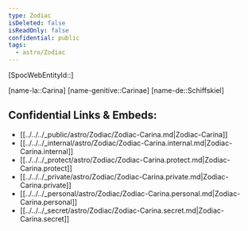 ```yaml
---
type: Zodiac
isDeleted: false
isReadOnly: false
confidential: public
tags:
  - astro/Zodiac
---
```

[SpocWebEntityId::]



[name-la::Carina]
[name-genitive::Carinae]
[name-de::Schiffskiel]


## Confidential Links & Embeds: 
- [[../../../_public/astro/Zodiac/Zodiac-Carina.md|Zodiac-Carina]] 
- [[../../../_internal/astro/Zodiac/Zodiac-Carina.internal.md|Zodiac-Carina.internal]] 
- [[../../../_protect/astro/Zodiac/Zodiac-Carina.protect.md|Zodiac-Carina.protect]] 
- [[../../../_private/astro/Zodiac/Zodiac-Carina.private.md|Zodiac-Carina.private]] 
- [[../../../_personal/astro/Zodiac/Zodiac-Carina.personal.md|Zodiac-Carina.personal]] 
- [[../../../_secret/astro/Zodiac/Zodiac-Carina.secret.md|Zodiac-Carina.secret]] 
